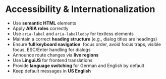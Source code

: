 # Accessibility & Internationalization

- Use **semantic HTML** elements
- Apply **ARIA roles** correctly
- Use `aria-label` and `aria-labelledby` for textless elements
- Maintain a correct **heading structure** (e.g., dialog titles are headings)
- Ensure **full keyboard navigation**: focus order, avoid focus traps, visible focus, ESC/Enter handling for dialogs
- Announce route changes via **live regions**
- Use **LinguiJS** for frontend translations
- Provide **language switching** for German and English by default
- Keep default messages in **US English**
